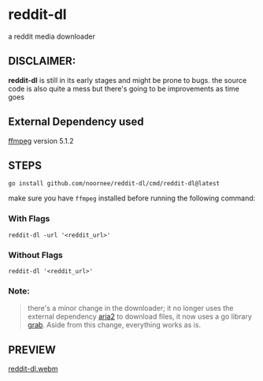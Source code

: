 # reddit-dl
a reddit media downloader

## DISCLAIMER:
<b>reddit-dl</b> is still in its early stages and might be prone to bugs.
the source code is also quite a mess but there's going to be improvements as time goes

## External Dependency used

<!--[aria2](https://aria2.github.io/) version 1.36.0-->

[ffmpeg](https://ffmpeg.org/) version 5.1.2

## STEPS

```
go install github.com/noornee/reddit-dl/cmd/reddit-dl@latest
```

make sure you have `ffmpeg` installed before running the following command:

### With Flags
`reddit-dl -url '<reddit_url>'`

### Without Flags
`reddit-dl '<reddit_url>'`
 

### Note:
>there's a minor change in the downloader; it no longer uses the external dependency [aria2](https://aria2.github.io/) to download files, it now uses a go library [grab](https://github.com/cavaliergopher/grab/). Aside from this change, everything works as is.


## PREVIEW
[reddit-dl.webm](https://user-images.githubusercontent.com/71889751/206926034-1022447d-b104-4998-b06c-edf6b7c04633.webm)
